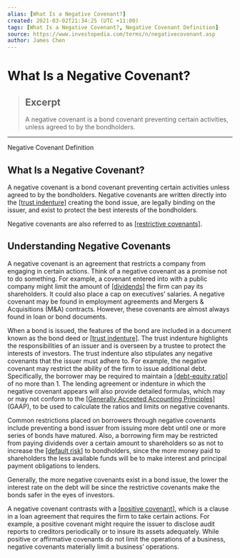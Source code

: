 ```yaml
---
alias: [What Is a Negative Covenant?]
created: 2021-03-02T21:34:25 (UTC +11:00)
tags: [What Is a Negative Covenant?, Negative Covenant Definition]
source: https://www.investopedia.com/terms/n/negativecovenant.asp
author: James Chen
---
```


# What Is a Negative Covenant?

> ## Excerpt
> A negative covenant is a bond covenant preventing certain activities, unless agreed to by the bondholders.

---

Negative Covenant Definition
## What Is a Negative Covenant?

A negative covenant is a bond covenant preventing certain activities unless agreed to by the bondholders. Negative covenants are written directly into the [[trust indenture]](https://www.investopedia.com/terms/t/trust_indenture.asp) creating the bond issue, are legally binding on the issuer, and exist to protect the best interests of the bondholders.

Negative covenants are also referred to as [[restrictive covenants]](https://www.investopedia.com/terms/r/restrictive-covenant.asp).

## Understanding Negative Covenants

A negative covenant is an agreement that restricts a company from engaging in certain actions. Think of a negative covenant as a promise not to do something. For example, a covenant entered into with a public company might limit the amount of [[dividends]](https://www.investopedia.com/terms/d/dividend.asp) the firm can pay its shareholders. It could also place a cap on executives’ salaries. A negative covenant may be found in employment agreements and Mergers & Acquisitions (M&A) contracts. However, these covenants are almost always found in loan or bond documents.

When a bond is issued, the features of the bond are included in a document known as the bond deed or [[trust indenture]](https://www.investopedia.com/terms/t/trust_indenture.asp). The trust indenture highlights the responsibilities of an issuer and is overseen by a trustee to protect the interests of investors. The trust indenture also stipulates any negative covenants that the issuer must adhere to. For example, the negative covenant may restrict the ability of the firm to issue additional debt. Specifically, the borrower may be required to maintain a [[debt-equity ratio]](https://www.investopedia.com/terms/d/debtequityratio.asp) of no more than 1. The lending agreement or indenture in which the negative covenant appears will also provide detailed formulas, which may or may not conform to the [[Generally Accepted Accounting Principles]](https://www.investopedia.com/terms/g/gaap.asp) (GAAP), to be used to calculate the ratios and limits on negative covenants.

Common restrictions placed on borrowers through negative covenants include preventing a bond issuer from issuing more debt until one or more series of bonds have matured. Also, a borrowing firm may be restricted from paying dividends over a certain amount to shareholders so as not to increase the [[default risk]](https://www.investopedia.com/terms/d/defaultrisk.asp) to bondholders, since the more money paid to shareholders the less available funds will be to make interest and principal payment obligations to lenders.

Generally, the more negative covenants exist in a bond issue, the lower the interest rate on the debt will be since the restrictive covenants make the bonds safer in the eyes of investors.

A negative covenant contrasts with a [[positive covenant]](https://www.investopedia.com/terms/a/affirmative-covenant.asp), which is a clause in a loan agreement that requires the firm to take certain actions. For example, a positive covenant might require the issuer to disclose audit reports to creditors periodically or to insure its assets adequately. While positive or affirmative covenants do not limit the operations of a business, negative covenants materially limit a business’ operations.
